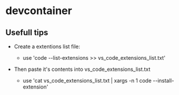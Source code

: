# devcontainer

## Usefull tips

- Create a extentions list file:
        
    - use 'code --list-extensions >> vs_code_extensions_list.txt'

- Then paste it's contents into vs_code_extensions_list.txt
        
    - use 'cat vs_code_extensions_list.txt | xargs -n 1 code --install-extension'